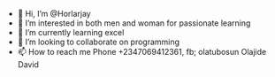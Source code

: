 - 👋 Hi, I’m @Horlarjay
- 👀 I’m interested in both men and woman for passionate learning
- 🌱 I’m currently learning excel
- 💞️ I’m looking to collaborate on programming
- 📫 How to reach me Phone +2347069412361, fb; olatubosun Olajide David

<!---
Horlarjay/Horlarjay is a ✨ special ✨ repository because its `README.md` (this file) appears on your GitHub profile.
You can click the Preview link to take a look at your changes.
--->
